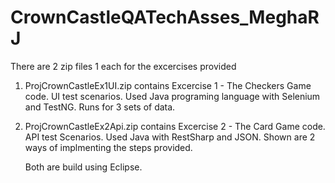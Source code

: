 # CrownCastleQATechAsses_MeghaRJ

There are 2 zip files 1 each for the excercises provided
1. ProjCrownCastleEx1UI.zip contains Excercise 1 - The Checkers Game code. UI test scenarios. Used Java programing language with Selenium and TestNG. Runs for 3 sets of data.
2. ProjCrownCastleEx2Api.zip contains Excercise 2 - The Card Game code. API test Scenarios. Used Java with RestSharp and JSON. Shown are 2 ways of implmenting the steps provided.

   Both are build using Eclipse.

